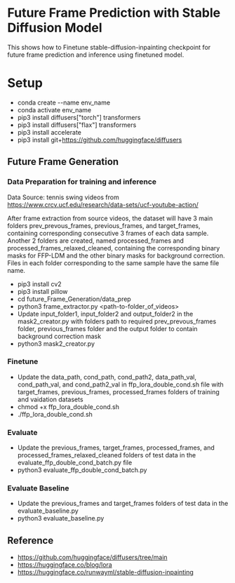 # Future Frame Prediction with Stable Diffusion Model

This shows how to Finetune stable-diffusion-inpainting checkpoint for future frame prediction and inference using finetuned model.

# Setup

- conda create --name env_name
- conda activate env_name
- pip3 install diffusers["torch"] transformers
- pip3 install diffusers["flax"] transformers
- pip3 install accelerate
- pip3 install git+https://github.com/huggingface/diffusers

## Future Frame Generation

### Data Preparation for training and inference

Data Source: tennis swing videos from https://www.crcv.ucf.edu/research/data-sets/ucf-youtube-action/

After frame extraction from source videos, the dataset will have 3 main folders prev_prevous_frames, previous_frames, and  target_frames, containing corresponding consecutive 3 frames of each data sample. Another 2 folders are created, named processed_frames and processed_frames_relaxed_cleaned, containing the corresponding binary masks for FFP-LDM and the other binary masks for background correction. Files in each folder corresponding to the same sample have the same file name.

- pip3 install cv2
- pip3 install pillow
- cd future_Frame_Generation/data_prep
- python3 frame_extractor.py <path-to-folder_of_videos>
- Update input_folder1, input_folder2 and output_folder2 in the mask2_creator.py with folders path to required prev_prevous_frames folder, previous_frames folder and the output folder to contain background correction mask
- python3 mask2_creator.py



### Finetune

- Update the data_path, cond_path, cond_path2, data_path_val, cond_path_val, and cond_path2_val in ffp_lora_double_cond.sh file with target_frames, previous_frames, processed_frames folders of training and vaidation datasets
- chmod +x ffp_lora_double_cond.sh
- ./ffp_lora_double_cond.sh


### Evaluate

- Update the previous_frames, target_frames, processed_frames, and processed_frames_relaxed_cleaned folders of test data in the evaluate_ffp_double_cond_batch.py file
- python3 evaluate_ffp_double_cond_batch.py

### Evaluate Baseline

- Update the previous_frames and target_frames folders of test data in the evaluate_baseline.py
- python3 evaluate_baseline.py




## Reference 
- https://github.com/huggingface/diffusers/tree/main
- https://huggingface.co/blog/lora
- https://huggingface.co/runwayml/stable-diffusion-inpainting













